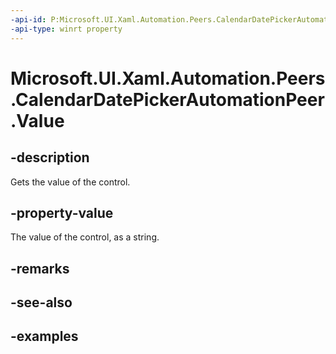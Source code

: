 ```yaml
---
-api-id: P:Microsoft.UI.Xaml.Automation.Peers.CalendarDatePickerAutomationPeer.Value
-api-type: winrt property
---
```


<!-- Property syntax.
public string Value { get; }
-->

# Microsoft.UI.Xaml.Automation.Peers.CalendarDatePickerAutomationPeer.Value

## -description
Gets the value of the control.

## -property-value
The value of the control, as a string.

## -remarks

## -see-also

## -examples

